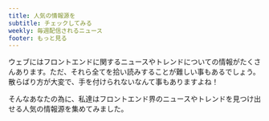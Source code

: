 ```yaml
---
title: 人気の情報源を
subtitle: チェックしてみる
weekly: 毎週配信されるニュース
footer: もっと見る
---
```


ウェブにはフロントエンドに関するニュースやトレンドについての情報がたくさんあります。ただ、それら全てを拾い読みすることが難しい事もあるでしょう。散らばり方が大変で、手を付けられないなんて事もありますよね！

そんなあなたの為に、私達はフロントエンド界のニュースやトレンドを見つけ出せる人気の情報源を集めてみました。